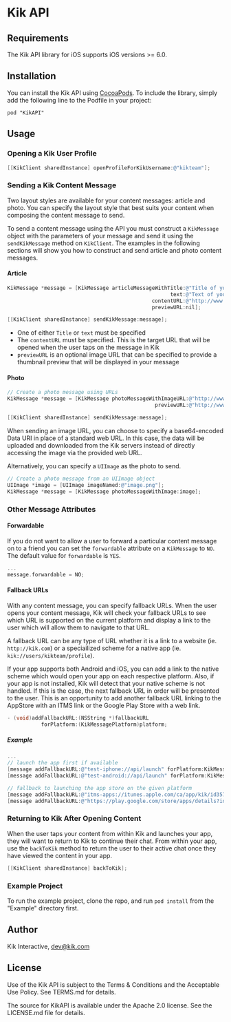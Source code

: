 # Kik API

## Requirements

The Kik API library for iOS supports iOS versions >= 6.0.

## Installation

You can install the Kik API using [CocoaPods](http://cocoapods.org). To include the library,
simply add the following line to the Podfile in your project:

    pod "KikAPI"

## Usage

### Opening a Kik User Profile

```objective-c
[[KikClient sharedInstance] openProfileForKikUsername:@"kikteam"];
```

### Sending a Kik Content Message

Two layout styles are available for your content messages: article and photo. You can specify the layout style that
best suits your content when composing the content message to send.

To send a content message using the API you must construct a `KikMessage` object with the parameters of your message
and send it using the `sendKikMessage` method on `KikClient`. The examples in the following sections will show you how
to construct and send article and photo content messages.

#### Article

```objective-c
KikMessage *message = [KikMessage articleMessageWithTitle:@"Title of your Article"
                                                     text:@"Text of your Article"
                                               contentURL:@"http://www.yourcontent.com/thecontent"
                                               previewURL:nil];

[[KikClient sharedInstance] sendKikMessage:message];
```

- One of either ```Title``` or ```text``` must be specified
- The ```contentURL``` must be specified. This is the target URL that will be opened when the user taps on the message in Kik
- ```previewURL``` is an optional image URL that can be specified to provide a thumbnail preview that will be displayed in your message

#### Photo

```objective-c
// Create a photo message using URLs
KikMessage *message = [KikMessage photoMessageWithImageURL:@"http://www.images.com/image.png"
                                                previewURL:@"http://www.images.com/image_preview.png"];

[[KikClient sharedInstance] sendKikMessage:message];
```

When sending an image URL, you can choose to specify a base64-encoded Data URI in place of a standard web URL. In this case, the data will be uploaded
and downloaded from the Kik servers instead of directly accessing the image via the provided web URL. 

Alternatively, you can specify a `UIImage` as the photo to send.

```objective-c
// Create a photo message from an UIImage object
UIImage *image = [UIImage imageNamed:@"image.png"];
KikMessage *message = [KikMessage photoMessageWithImage:image];
```

### Other Message Attributes

#### Forwardable

If you do not want to allow a user to forward a particular content message on to a friend you can set the `forwardable` attribute on a `KikMessage` to `NO`. The default value for `forwardable` is `YES`.

```objective-c
...
message.forwardable = NO;
```

#### Fallback URLs

With any content message, you can specify fallback URLs. When the user opens your content message, Kik will check your fallback URLs to see which URL is supported on the current platform and display a link to the user which will allow them to navigate to that URL.

A fallback URL can be any type of URL whether it is a link to a website (ie. `http://kik.com`) or a speciailized scheme for a native app (ie. `kik://users/kikteam/profile`).

If your app supports both Android and iOS, you can add a link to the native scheme which would open your app on each respective platform. Also, if your app is not installed, Kik will detect that your native scheme is not handled. If this is the case, the next fallback URL in order will be presented to the user. This is an opportunity to add another fallback URL linking to the AppStore with an ITMS link or the Google Play Store with a web link.

```objective-c
- (void)addFallbackURL:(NSString *)fallbackURL
           forPlatform:(KikMessagePlatform)platform;
```

##### Example

```objective-c
...
// launch the app first if available
[message addFallbackURL:@"test-iphone://api/launch" forPlatform:KikMessagePlatformiPhone];
[message addFallbackURL:@"test-android://api/launch" forPlatform:KikMessagePlatformAndroid];

// fallback to launching the app store on the given platform
[message addFallbackURL:@"itms-apps://itunes.apple.com/ca/app/kik/id357218860?mt=8" forPlatform:KikMessagePlatformiPhone];
[message addFallbackURL:@"https://play.google.com/store/apps/details?id=kik.android&hl=en" forPlatform:KikMessagePlatformAndroid];
```

### Returning to Kik After Opening Content

When the user taps your content from within Kik and launches your app, they will want to return to Kik to continue their chat. From within your app, use the `backToKik` method to return the user to their active chat once they have viewed the content in your app.

```objective-c
[[KikClient sharedInstance] backToKik];
```

### Example Project

To run the example project, clone the repo, and run `pod install` from the "Example" directory first.

## Author

Kik Interactive, dev@kik.com

## License

Use of the Kik API is subject to the Terms & Conditions and the Acceptable Use Policy. See TERMS.md for details.

The source for KikAPI is available under the Apache 2.0 license. See the LICENSE.md file for details.

